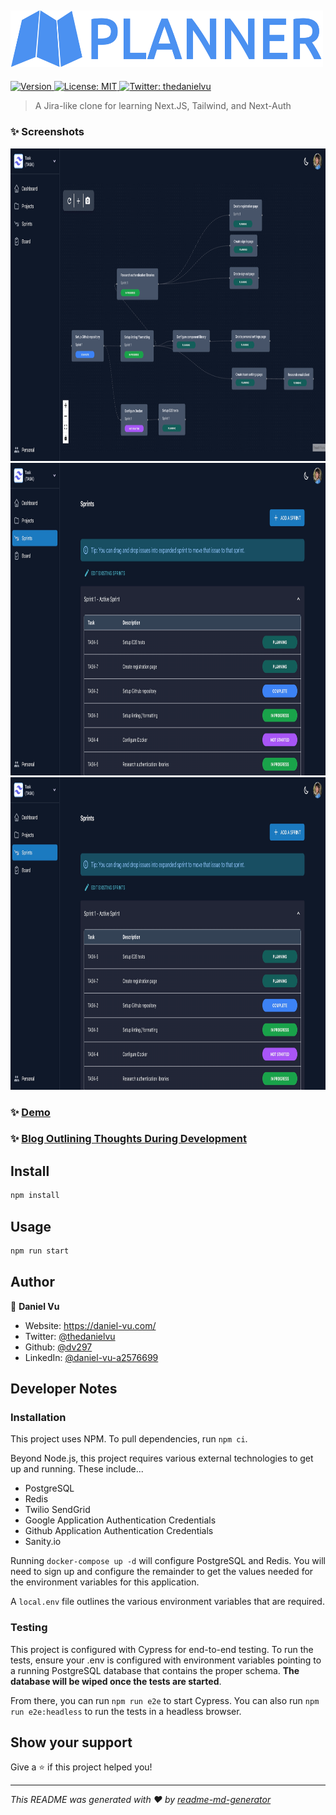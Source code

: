 ## <img alt="Logo" height="90.5" src="./public/images/logo/logo-no-background.svg" width="500"/>

<p>
  <a href="https://www.npmjs.com/package/planner" target="_blank">
    <img alt="Version" src="https://img.shields.io/npm/v/planner.svg">
  </a>
  <a href="#" target="_blank">
    <img alt="License: MIT" src="https://img.shields.io/badge/License-MIT-yellow.svg" />
  </a>
  <a href="https://twitter.com/thedanielvu" target="_blank">
    <img alt="Twitter: thedanielvu" src="https://img.shields.io/twitter/follow/thedanielvu.svg?style=social" />
  </a>
</p>

> A Jira-like clone for learning Next.JS, Tailwind, and Next-Auth

### ✨ Screenshots

<img height="500" src="screenshots/Sizzy-MacBook Air localhost 17Oct 17.16.png" width="921"/>

<img height="500" src="screenshots/Sizzy-MacBook Air localhost 17Oct 17.10.png" width="921"/>

<img height="500" src="screenshots/Sizzy-MacBook Air localhost 17Oct 17.10.png" width="921"/>

### ✨ [Demo](https://planner-nine.vercel.app/)

### ✨ [Blog Outlining Thoughts During Development](https://planner-nine.vercel.app/blog)

## Install

```sh
npm install
```

## Usage

```sh
npm run start
```

## Author

👤 **Daniel Vu**

- Website: https://daniel-vu.com/
- Twitter: [@thedanielvu](https://twitter.com/thedanielvu)
- Github: [@dv297](https://github.com/dv297)
- LinkedIn: [@daniel-vu-a2576699](https://linkedin.com/in/daniel-vu-a2576699)

## Developer Notes

### Installation

This project uses NPM. To pull dependencies, run `npm ci`.

Beyond Node.js, this project requires various external technologies to get up and running. These include...

- PostgreSQL
- Redis
- Twilio SendGrid
- Google Application Authentication Credentials
- Github Application Authentication Credentials
- Sanity.io

Running `docker-compose up -d` will configure PostgreSQL and Redis. You will need to sign up and configure the remainder
to get the values needed for the environment variables for this application.

A `local.env` file outlines the various environment variables that are required.

### Testing

This project is configured with Cypress for end-to-end testing. To run the tests, ensure your .env is configured with
environment variables pointing to a running PostgreSQL database that contains the proper schema. **The database will be
wiped once the tests are started**.

From there, you can run `npm run e2e` to start Cypress. You can also run `npm run e2e:headless` to run the tests in a
headless browser.

## Show your support

Give a ⭐️ if this project helped you!

---

_This README was generated with ❤️ by [readme-md-generator](https://github.com/kefranabg/readme-md-generator)_
